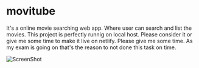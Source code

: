 # movitube
It's a online movie searching web app. Where user can search and list the movies.
This project is perfectly runnig on local host. Please consider it or give me some time to make it live on netlify. 
Please give me some time. As my exam is going on that's the reason to not done this task on time.

![ScreenShot](/screenshots/latest.png)
